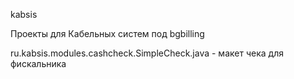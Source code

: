 kabsis

Проекты для Кабельных систем под bgbilling

ru.kabsis.modules.cashcheck.SimpleCheck.java - макет чека для фискальника
